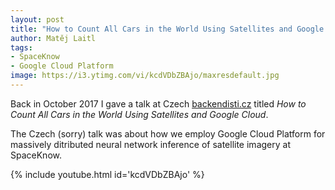 ```yaml
---
layout: post
title: "How to Count All Cars in the World Using Satellites and Google Cloud: My Speech at backendisti.cz"
author: Matěj Laitl
tags:
- SpaceKnow
- Google Cloud Platform
image: https://i3.ytimg.com/vi/kcdVDbZBAjo/maxresdefault.jpg
---
```


Back in October 2017 I gave a talk at Czech [backendisti.cz](https://backendisti.cz/) titled
*How to Count All Cars in the World Using Satellites and Google Cloud*.

The Czech (sorry) talk was about how we employ Google Cloud Platform for massively ditributed
neural network inference of satellite imagery at SpaceKnow.

{% include youtube.html id='kcdVDbZBAjo' %}

